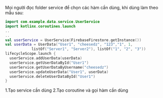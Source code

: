 Mọi người đọc folder service để chọn các hàm cần dùng, khi dùng làm theo mẫu sau:
```kotlin
import com.example.data.service.UserService
import kotlinx.coroutines.launch
..
..
val userService = UserService(FirebaseFirestore.getInstance())
val userData = UserData("User1", "cheesedz", "123","1", 1,
            listOf("Server1", "Server2"), listOf("1", "2", "3"))
lifecycleScope.launch {
  userService.addUserData(userData)
  userService.getUserDataById("User1")
  userService.getUserDataByUsername("cheesedz")
  userService.updateUserData("User1", userData)
  userService.deleteUserDataById("User1")
}
```

1.Tạo service cần dùng
2.Tạo coroutine và gọi hàm cần dùng


